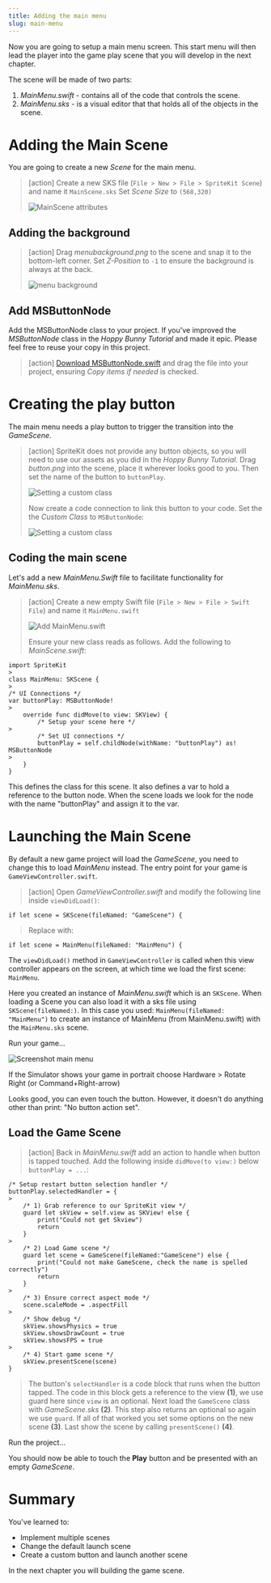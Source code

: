 ```yaml
---
title: Adding the main menu
slug: main-menu
---
```


Now you are going to setup a main menu screen. This start menu will then lead 
the player into the game play scene that you will develop in the next chapter.

The scene will be made of two parts:

1. *MainMenu.swift* - contains all of the code that controls the scene.
2. *MainMenu.sks* - is a visual editor that that holds all of the objects in the scene.

# Adding the Main Scene

You are going to create a new *Scene* for the main menu.

> [action]
> Create a new SKS file (`File > New > File > SpriteKit Scene`) and name it `MainScene.sks`
> Set *Scene Size* to `(568,320)`
>
> ![MainScene attributes](../Tutorial-Images/p5-01-menu-scene.png)
>

## Adding the background

> [action]
> Drag *menubackground.png* to the scene and snap it to the bottom-left corner.
> Set *Z-Position* to `-1` to ensure the background is always at the back.
>
> ![menu background](../Tutorial-Images/p5-02-menu-scene.png)

## Add MSButtonNode

Add the MSButtonNode class to your project. If you've improved the *MSButtonNode* class 
in the *Hoppy Bunny Tutorial* and made it epic. Please feel free to reuse your copy in 
this project.

> [action]
> [Download MSButtonNode.swift](../MSButtonNode.swift) and drag the file into your project, 
> ensuring *Copy items if needed* is checked.
>

# Creating the play button

The main menu needs a play button to trigger the transition into the *GameScene*.

> [action]
> SpriteKit does not provide any button objects, so you will need to use our assets as you 
> did in the *Hoppy Bunny Tutorial*.
> Drag *button.png* into the scene, place it wherever looks good to you.
> Then set the name of the button to `buttonPlay`. 
>
> ![Setting a custom class](../Tutorial-Images/p5-03-button-name.png)
>
> Now create a code connection to link this button to your code. Set the 
> the *Custom Class* to `MSButtonNode`:
>
> ![Setting a custom class](../Tutorial-Images/p5-03-msbuttonnode.png)
>

## Coding the main scene

Let's add a new *MainMenu.Swift* file to facilitate functionality for 
*MainMenu.sks*.

> [action]
> Create a new empty Swift file (`File > New > File > Swift File`) and name it 
> `MainMenu.swift`
>
> ![Add MainMenu.swift](../Tutorial-Images/p5-05-mainmenu-swift.png)
>
> Ensure your new class reads as follows. Add the following to *MainScene.swift*:
>
```
import SpriteKit
>
class MainMenu: SKScene {
>
/* UI Connections */
var buttonPlay: MSButtonNode!
>    
    override func didMove(to view: SKView) {
        /* Setup your scene here */
>
        /* Set UI connections */
        buttonPlay = self.childNode(withName: "buttonPlay") as! MSButtonNode
>      
    }
}
```
>

This defines the class for this scene. It also defines a var to hold a reference to the button node. When the scene 
loads we look for the node with the name "buttonPlay" and assign it to the var. 

# Launching the Main Scene

By default a new game project will load the *GameScene*, you need to change this to 
load *MainMenu* instead. The entry point for your game is `GameViewController.swift`. 

> [action]
> Open *GameViewController.swift* and modify the following line inside `viewDidLoad()`:
>
```
if let scene = SKScene(fileNamed: "GameScene") {
```
> Replace with:
```
if let scene = MainMenu(fileNamed: "MainMenu") {
```

The `viewDidLoad()` method in `GameViewController` is called when this view controller 
appears on the screen, at which time we load the first scene: `MainMenu`. 

Here you created an instance of *MainMenu.swift* which is an `SKScene`. When loading a Scene 
you can also load it with a sks file using `SKScene(fileNamed:)`. In this case you used: 
`MainMenu(fileNamed: "MainMenu")` to create an instance of MainMenu (from MainMenu.swift)
with the `MainMenu.sks` scene. 

Run your game...

![Screenshot main menu](../Tutorial-Images/p5-04-button-test.png)

If the Simulator shows your game in portrait choose Hardware > Rotate Right 
(or Command+Right-arrow)

Looks good, you can even touch the button. However, it doesn't do anything other than 
print: "No button action set".

## Load the Game Scene

> [action]
> Back in *MainMenu.swift* add an action to handle when button is tapped touched. Add the 
> following inside `didMove(to view:)` below `buttonPlay = ...`:
> 
```
/* Setup restart button selection handler */
buttonPlay.selectedHandler = {
>    
    /* 1) Grab reference to our SpriteKit view */
    guard let skView = self.view as SKView! else {
        print("Could not get Skview")
        return
    }
>    
    /* 2) Load Game scene */
    guard let scene = GameScene(fileNamed:"GameScene") else {
        print("Could not make GameScene, check the name is spelled correctly")
        return
    }
>    
    /* 3) Ensure correct aspect mode */
    scene.scaleMode = .aspectFill
>   
    /* Show debug */
    skView.showsPhysics = true
    skView.showsDrawCount = true
    skView.showsFPS = true
>    
    /* 4) Start game scene */
    skView.presentScene(scene)
}
```
>
> The button's `selectHandler` is a code block that runs when the button tapped. 
> The code in this block gets a reference to the view **(1)**, we use guard here since `view`
> is an optional. Next load the `GameScene` class with *GameScene.sks* **(2)**. This step also returns 
> an optional so again we use `guard`. If all of that worked you set some options on the new scene
> **(3)**. Last show the scene by calling `presentScene()` **(4)**.
> 

Run the project...

You should now be able to touch the **Play** button and be presented with an empty 
*GameScene*.

# Summary

You've learned to:

- Implement multiple scenes
- Change the default launch scene
- Create a custom button and launch another scene

In the next chapter you will building the game scene.
